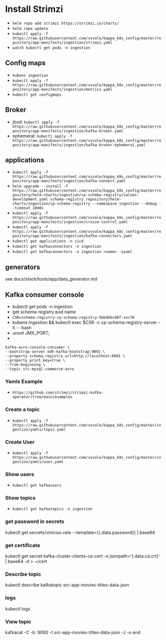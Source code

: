 # Install Strimzi

- `helm repo add strimzi https://strimzi.io/charts/`
- `helm repo update`
- `kubectl apply -f https://raw.githubusercontent.com/vsvale/kappa_k8s_config/master/repository/app-manifests/ingestion/strimzi.yaml`
- `watch kubectl get pods -n ingestion`

## Config maps

- `kubens ingestion`
- `kubectl apply -f https://raw.githubusercontent.com/vsvale/kappa_k8s_config/master/repository/app-manifests/ingestion/metrics.yaml`
- `kubectl get configmaps`

## Broker

- jbod: `kubectl apply -f https://raw.githubusercontent.com/vsvale/kappa_k8s_config/master/repository/app-manifests/ingestion/kafka-broker.yaml`
- ephemeral: `kubectl apply -f https://raw.githubusercontent.com/vsvale/kappa_k8s_config/master/repository/app-manifests/ingestion/kafka-broker-ephemeral.yaml`

## applications

- `kubectl apply -f https://raw.githubusercontent.com/vsvale/kappa_k8s_config/master/repository/app-manifests/ingestion/kafka-connect.yaml`
- `helm upgrade --install -f https://raw.githubusercontent.com/vsvale/kappa_k8s_config/master/repository/helm-charts/ingestion/cp-schema-registry/values-development.yaml schema-registry repository/helm-charts/ingestion/cp-schema-registry --namespace ingestion --debug --timeout 10m0s`
- `kubectl apply -f https://raw.githubusercontent.com/vsvale/kappa_k8s_config/master/repository/app-manifests/ingestion/cruise-control.yaml`
- `kubectl apply -f https://raw.githubusercontent.com/vsvale/kappa_k8s_config/master/repository/app-manifests/ingestion/kafka-connectors.yaml`
- `kubectl get applications -n cicd`
- `kubectl get kafkaconnectors -n ingestion`
- `kubectl get kafkaconnectors -n ingestion <name> -oyaml`

## generators
see docs/stack/tools/app/data_generator.md

## Kafka consumer console
- kubectl get pods -n ingestion
- get schema-registry pod name
- `CSR=schema-registry-cp-schema-registry-5bbd6bc88f-vxc76`
- kubens ingestion && kubectl exec $CSR -c cp-schema-registry-server -ti -- bash
- unset JMX_PORT;
- 
```
kafka-avro-console-consumer \
--bootstrap-server edh-kafka-bootstrap:9092 \
--property schema.registry.url=http://localhost:8081 \
--property print.key=true \
--from-beginning \
--topic src-mysql-commerce-avro
```

### Yamls Example

- `https://github.com/strimzi/strimzi-kafka-operator/tree/main/examples`

### Create a topic

- `kubectl apply -f https://raw.githubusercontent.com/vsvale/kappa_k8s_config/master/ingestion/yamls/topic.yaml`

### Create User

- `kubectl apply -f https://raw.githubusercontent.com/vsvale/kappa_k8s_config/master/ingestion/yamls/user.yaml`

### Show users

- `kubectl get kafkausers`

### Show topics

- `kubectl get kafkatopics -n ingestion`

### get password in secrets

kubectl get secrets/vinicius.vale --template={{.data.password}} | base64

### get certificate

kubectl get secret kafka-cluster-clients-ca-cert -o jsonpath='{.data.ca\.crt}' | base64 -d > ~/cert

### Describe topic

kubectl describe kafkatopic src-app-movies-titles-data-json

### logs

kubectl logs <service>

### View topic

kafkacat -C -b <ip>:9092 -t src-app-movies-titles-data-json -J -o end
